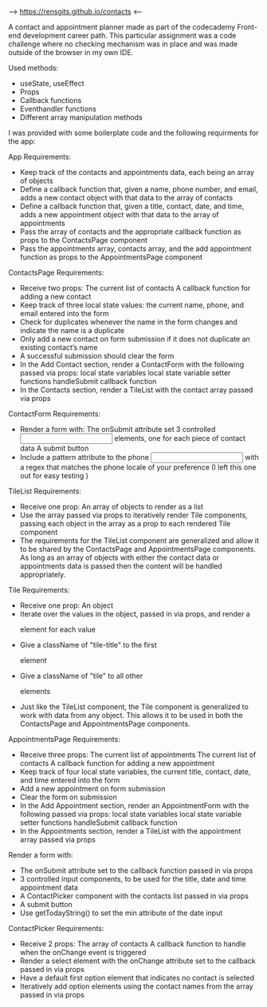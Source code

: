 --> https://rensgits.github.io/contacts <--

A contact and appointment planner made as part of the codecademy Front-end development career path. 
This particular assignment was a code challenge where no checking mechanism was in place and was made outside of the browser in my own IDE. 

Used methods:

- useState, useEffect
- Props 
- Callback functions
- Eventhandler functions
- Different array manipulation methods


I was provided with some boilerplate code and the following requirments for the app:

App Requirements:

-   Keep track of the contacts and appointments data, each being an array of objects
-   Define a callback function that, given a name, phone number, and email, adds a new contact object with that data to the array of contacts
-   Define a callback function that, given a title, contact, date, and time, adds a new appointment object with that data to the array of appointments
-   Pass the array of contacts and the appropriate callback function as props to the ContactsPage component
-   Pass the appointments array, contacts array, and the add appointment function as props to the AppointmentsPage component

ContactsPage Requirements:

-   Receive two props:
        The current list of contacts
        A callback function for adding a new contact
-   Keep track of three local state values: the current name, phone, and email entered into the form
-   Check for duplicates whenever the name in the form changes and indicate the name is a duplicate
-   Only add a new contact on form submission if it does not duplicate an existing contact’s name
-   A successful submission should clear the form
-   In the Add Contact section, render a ContactForm with the following passed via props:
        local state variables
        local state variable setter functions
        handleSubmit callback function
-   In the Contacts section, render a TileList with the contact array passed via props

ContactForm Requirements:

-   Render a form with:
        The onSubmit attribute set
        3 controlled <input> elements, one for each piece of contact data
        A submit button
- Include a pattern attribute to the phone <input> with a regex that matches the phone locale of your preference (I left this one out for easy testing )

TileList Requirements:

-   Receive one prop:
        An array of objects to render as a list
-   Use the array passed via props to iteratively render Tile components, passing each object in the array as a prop to each rendered Tile component
-   The requirements for the TileList component are generalized and allow it to be shared by the ContactsPage and AppointmentsPage components. As long as an array of objects with either the contact data or appointments  data is passed then the content will be handled appropriately.

Tile Requirements:

-   Receive one prop:
        An object
-   Iterate over the values in the object, passed in via props, and render a <p> element for each value
-   Give a className of "tile-title" to the first <p> element
-   Give a className of "tile" to all other <p> elements
-   Just like the TileList component, the Tile component is generalized to work with data from any object. This allows it to be used in both the ContactsPage and AppointmentsPage components.

AppointmentsPage Requirements:

-   Receive three props:
        The current list of appointments
        The current list of contacts
        A callback function for adding a new appointment
-   Keep track of four local state variables, the current title, contact, date, and time entered into the form
-   Add a new appointment on form submission
-   Clear the form on submission
-   In the Add Appointment section, render an AppointmentForm with the following passed via props:
        local state variables
        local state variable setter functions
        handleSubmit callback function
-   In the Appointments section, render a TileList with the appointment array passed via props

Render a form with:

-   The onSubmit attribute set to the callback function passed in via props
-   3 controlled input components, to be used for the title, date and time appointment data
-   A ContactPicker component with the contacts list passed in via props
-   A submit button
-   Use getTodayString() to set the min attribute of the date input

ContactPicker Requirements:

-   Receive 2 props:
        The array of contacts
        A callback function to handle when the onChange event is triggered
-   Render a select element with the onChange attribute set to the callback passed in via props
-   Have a default first option element that indicates no contact is selected
-   Iteratively add option elements using the contact names from the array passed in via props